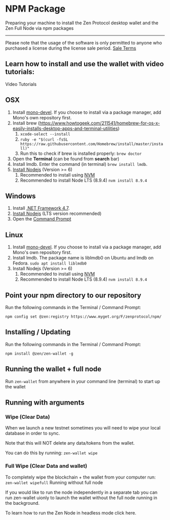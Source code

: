 # NPM Package

Preparing your machine to install the Zen Protocol desktop wallet and the Zen Full Node via npm packages

--------------------------------------------------------------------------------

Please note that the usage of the software is only permitted to anyone who purchased a license during the license sale period. [Sale Terms​](https://www.zenprotocol.com/legal/zen_protocol_token_sale_agreement.pdf)

## Learn how to install and use the wallet with video tutorials:
Video Tutorials


## OSX

1. Install [mono-devel](http://www.mono-project.com/download). If you choose to install via a package manager, add Mono's own repository first.
2. Install brew (<https://www.howtogeek.com/211541/homebrew-for-os-x-easily-installs-desktop-apps-and-terminal-utilities>)
    1. ```xcode-select --install```
    2. ```ruby -e "$(curl -fsSL https://raw.githubusercontent.com/Homebrew/install/master/install)"```
    3. Run this to check if brew is installed properly: ```brew doctor```
3. Open the **Terminal** (can be found from **search** bar)
4. Install lmdb. Enter the command (in terminal) ```brew install lmdb```.
5. [​Install Nodejs](https://nodejs.org/en/download/) (Version >= 6)
    1. Recommended to install using [NVM​](https://github.com/creationix/nvm#installation)
    2. Recommended to install Node LTS (8.9.4) ```nvm install 8.9.4```


## Windows

1. Install [.NET Framework 4.7](https://www.microsoft.com/en-us/download/details.aspx?id=55167).
2. [​Install Nodejs](https://nodejs.org/en/download/) (LTS version recommended)
3. Open the [Command Prompt​](https://www.lifewire.com/how-to-open-command-prompt-2618089)


## Linux

1. Install [mono-devel](http://www.mono-project.com/download). If you choose to install via a package manager, add Mono's own repository first.
2. Install lmdb. The package name is liblmdb0 on Ubuntu and lmdb on Fedora.
    ```sudo apt install liblmdb0```
3. Install Nodejs (Version >= 6)
    1. Recommended to install using [NVM​](https://github.com/creationix/nvm#installation)
    2. Recommended to install Node LTS (8.9.4) ```nvm install 8.9.4```


## Point your npm directory to our repository

Run the following commands in the Terminal / Command Prompt:

```npm config set @zen:registry https://www.myget.org/F/zenprotocol/npm/```


## Installing / Updating

Run the following commands in the Terminal / Command Prompt:

```npm install @zen/zen-wallet -g```


## Running the wallet + full node

Run ```zen-wallet``` from anywhere in your command line (terminal) to start up the wallet

## Running with arguments

### Wipe (Clear Data)

When we launch a new testnet sometimes you will need to wipe your local database in order to sync.

Note that this will NOT delete any data/tokens from the wallet.

You can do this by running: ```zen-wallet wipe```

### Full Wipe  (Clear Data and wallet)

To completely wipe the blockchain + the wallet from your computer run: ```zen-wallet wipefull```
Running without full node

If you would like to run the node independently in a separate tab you can run zen-wallet uionly to launch the wallet without the full node running in the background.

To learn how to run the Zen Node in headless mode click here.
